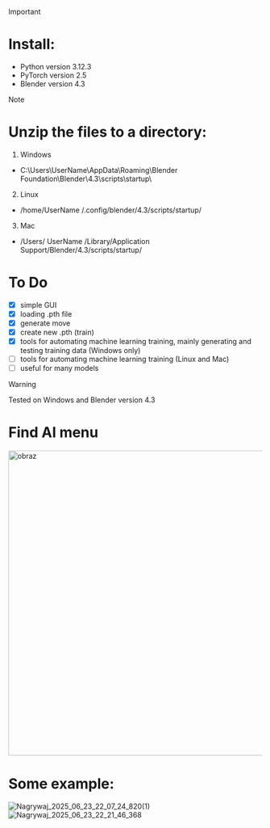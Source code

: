 > [!IMPORTANT]
> # Install:
> - Python version 3.12.3
> - PyTorch version 2.5
> - Blender version 4.3

> [!NOTE]
> # Unzip the files to a directory:
> 1. Windows
> - C:\Users\UserName\AppData\Roaming\Blender Foundation\Blender\4.3\scripts\startup\
> 2. Linux
> - /home/UserName /.config/blender/4.3/scripts/startup/
> 3. Mac
> - /Users/ UserName /Library/Application Support/Blender/4.3/scripts/startup/
> # To Do
> - [x] simple GUI
> - [x] loading .pth file
> - [x] generate move
> - [x] create new .pth (train)
> - [x] tools for automating machine learning training, mainly generating and testing training data (Windows only)
> - [ ] tools for automating machine learning training (Linux and Mac)
> - [ ] useful for many models

> [!WARNING]
> Tested on Windows and Blender version 4.3

# Find AI menu
<img width="854" height="604" alt="obraz" src="https://github.com/user-attachments/assets/4ab9e8f6-0298-478a-b23b-926d5a1a2695" />

# Some example:

![Nagrywaj_2025_06_23_22_07_24_820(1)](https://github.com/user-attachments/assets/f114e802-9115-4782-be77-5bd10dc4042a)
![Nagrywaj_2025_06_23_22_21_46_368](https://github.com/user-attachments/assets/ceb01f9b-7c3b-4910-8952-b4a5f6a167cc)


  
